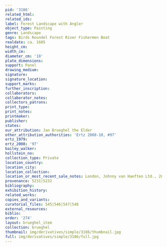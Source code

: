 ```yaml
---
pid: '3186'
related_html: 
related_ids: 
label: Forest Landscape with Angler
object_type: Painting
genre: Landscape
tags: Birds Roundel Forest River Fishermen Boat
realdate: ca. 1605
height_cm: 
width_cm: 
diameter_cm: '18'
plate_dimensions: 
support: Panel
drawing_medium: 
signature: 
signature_location: 
support_marks: 
further_inscription: 
collaborators: 
collaborator_notes: 
collectors_patrons: 
print_type: 
print_notes: 
printmaker: 
publisher: 
states: 
our_attribution: Jan Brueghel the Elder
other_attribution_authorities: 'Ertz 2008-10, #97'
ertz_1979: 
ertz_2008: '97'
bailey_walker: 
hollstein_no: 
collection_type: Private
location_country: 
location_city: 
location_collection: 
location_or_most_recent_sale_notes: London, Johnny van Haeften Ltd., 2005
provenance: 5231|5232
bibliography: 
exhibition_history: 
related_works: 
copies_and_variants: 
curatorial_files: 545|546|547|548
external_resources: 
biblio: 
order: '274'
layout: brueghel_item
collection: brueghel
thumbnail: img/derivatives/simple/3186/thumbnail.jpg
full: img/derivatives/simple/3186/full.jpg
---
```


